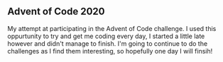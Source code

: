 ## Advent of Code 2020

My attempt at participating in the Advent of Code challenge. I used this oppurtunity to try and get me coding every day, I started a little late however and didn't manage to 
finish. I'm going to continue to do the challenges as I find them interesting, so hopefully one day I will finsih!

